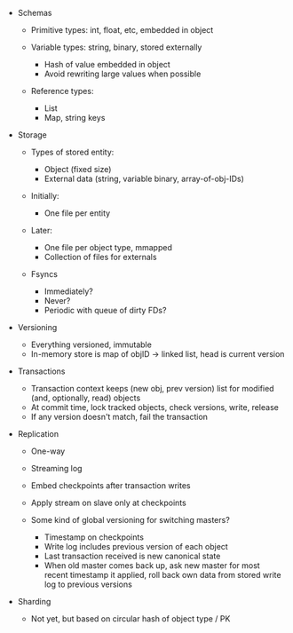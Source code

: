 - Schemas

    - Primitive types: int, float, etc, embedded in object
    - Variable types: string, binary, stored externally

        - Hash of value embedded in object
        - Avoid rewriting large values when possible

    - Reference types:

        - List
        - Map, string keys
  

- Storage

    - Types of stored entity:

        - Object (fixed size)
        - External data (string, variable binary, array-of-obj-IDs)
        
    - Initially:

        - One file per entity

    - Later:

        - One file per object type, mmapped
        - Collection of files for externals

    - Fsyncs

        - Immediately?
        - Never?
        - Periodic with queue of dirty FDs?

- Versioning

    - Everything versioned, immutable
    - In-memory store is map of objID -> linked list, head is current version
  
- Transactions

    - Transaction context keeps (new obj, prev version) list for modified
        (and, optionally, read) objects
    - At commit time, lock tracked objects, check versions, write, release
    - If any version doesn't match, fail the transaction

- Replication

    - One-way
    - Streaming log
    - Embed checkpoints after transaction writes
    - Apply stream on slave only at checkpoints

    - Some kind of global versioning for switching masters?

        - Timestamp on checkpoints
        - Write log includes previous version of each object
        - Last transaction received is new canonical state
        - When old master comes back up, ask new master for most recent
          timestamp it applied, roll back own data from stored write log
          to previous versions

- Sharding

    - Not yet, but based on circular hash of object type / PK


  
